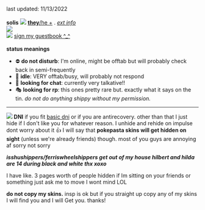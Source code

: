last updated: 11/13/2022
<br>
<br>
<b>solis</b> <img src="https://barbara.crd.co/assets/images/gallery28/a639e43a.gif"> <a href="https://en.pronouns.page/@solistice"><b>they</b>/he +</a> . <a href="https://rentry.co/solistice"><i>ext info</i></a>
<br>
<img src="https://blinkies.cafe/b/display/0113-autism.gif">
<br>
<img src="https://barbara.crd.co/assets/images/gallery03/a212d5e6.gif"> <a href="https://solis.123guestbook.com/">sign my guestbook ^\_^</a>
<br><br>
<b>status meanings</b>
<ul>
  <li> ⛔ <b>do not disturb</b>: I'm online, might be offtab but will probably check back in semi-frequently </li>
  <li> 🌙 <b>idle</b>: VERY offtab/busy, will probably not respond</li>
  <li> 💬 <b>looking for chat</b>: currently very talkative!! </li>
  <li> 🎭 <b>looking for rp</b>: this ones pretty rare but. exactly what it says on the tin. <i>do not do anything shippy without my permission.</i></li>
</ul>

<hr>

<b><img src="https://barbara.crd.co/assets/images/gallery15/e504d2bd.gif"> DNI</b> if you fit <a href="https://listography.com/dni">basic dni</a> or if you are antirecovery. other than that I just hide if I don't like you for whatever reason. I unhide and rehide on impulse dont worry about it 👍
I will say that <b>pokepasta skins will get hidden on sight</b> (unless we're already friends) though. most of you guys are annoying af sorry not sorry

<i><b>isshushippers/ferriswheelshippers get out of my house hilbert and hilda are 14 during black and white thx xoxo</b></i>

I have like. 3 pages worth of people hidden if Im sitting on your friends or something just ask me to move I wont mind LOL

<b>do not copy my skins.</b> insp is ok but if you straight up copy any of my skins I will find you and I will Get you. thanks!
